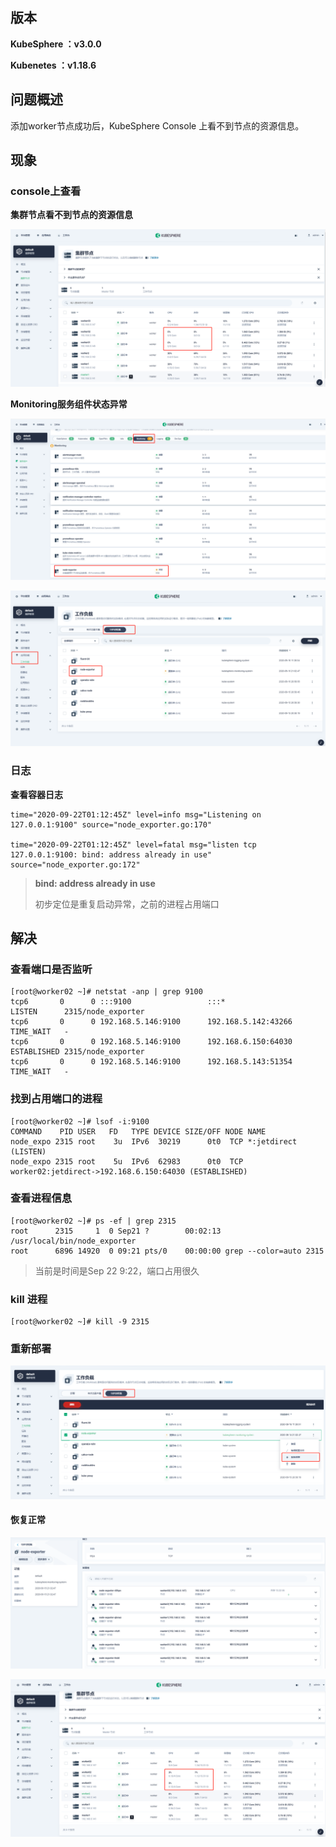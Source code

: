 ## 版本

**KubeSphere ：v3.0.0**

**Kubenetes ：v1.18.6**



## 问题概述

添加worker节点成功后，KubeSphere Console 上看不到节点的资源信息。



## 现象

### console上查看

**集群节点看不到节点的资源信息**

![image-20200922090655494](./assets/image-20200922090655494.png)

**Monitoring服务组件状态异常**

![image-20200922090858125](./assets/image-20200922090858125.png)

![image-20200922091248056](./assets/image-20200922091248056.png)

### 日志

**查看容器日志**

```shell
time="2020-09-22T01:12:45Z" level=info msg="Listening on 127.0.0.1:9100" source="node_exporter.go:170"

time="2020-09-22T01:12:45Z" level=fatal msg="listen tcp 127.0.0.1:9100: bind: address already in use" source="node_exporter.go:172"
```

> **bind: address already in use**
>
> 初步定位是重复启动异常，之前的进程占用端口



## 解决

### 查看端口是否监听

```shell
[root@worker02 ~]# netstat -anp | grep 9100
tcp6       0      0 :::9100                 :::*                    LISTEN      2315/node_exporter
tcp6       0      0 192.168.5.146:9100      192.168.5.142:43266     TIME_WAIT   -
tcp6       0      0 192.168.5.146:9100      192.168.6.150:64030     ESTABLISHED 2315/node_exporter
tcp6       0      0 192.168.5.146:9100      192.168.5.143:51354     TIME_WAIT   -
```

### 找到占用端口的进程

```shell
[root@worker02 ~]# lsof -i:9100
COMMAND    PID USER   FD   TYPE DEVICE SIZE/OFF NODE NAME
node_expo 2315 root    3u  IPv6  30219      0t0  TCP *:jetdirect (LISTEN)
node_expo 2315 root    5u  IPv6  62983      0t0  TCP worker02:jetdirect->192.168.6.150:64030 (ESTABLISHED)
```

### 查看进程信息

```shell
[root@worker02 ~]# ps -ef | grep 2315
root      2315     1  0 Sep21 ?        00:02:13 /usr/local/bin/node_exporter
root      6896 14920  0 09:21 pts/0    00:00:00 grep --color=auto 2315
```

> 当前是时间是Sep 22 9:22，端口占用很久

### kill 进程

```shell
[root@worker02 ~]# kill -9 2315
```

### 重新部署

![image-20200922092546062](./assets/image-20200922092546062.png)

#### 恢复正常

![image-20200922092646022](./assets/image-20200922092646022.png)

![image-20200922092817994](./assets/image-20200922092817994.png)